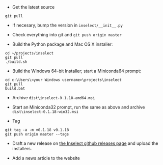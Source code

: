 * Get the latest source

```
git pull
```

* If necesary, bump the version in `inselect/__init__.py`

* Check everything into git and `git push origin master`
* Build the Python package and Mac OS X installer:

```
cd ~/projects/inselect
git pull
./build.sh
```

* Build the Windows 64-bit Installer; start a Miniconda64 prompt:

```
cd c:\Users\<your Windows username>\projects\inselect
git pull
build.bat
```

* Archive `dist\inselect-0.1.18-amd64.msi`

* Start an Miniconda32 prompt, run the same as above and archive
  `dist\inselect-0.1.18-win32.msi`

* Tag

```
git tag -a -m v0.1.18 v0.1.18
git push origin master --tags
```

* Draft a new release on
  [the Inselect github releases page](https://github.com/NaturalHistoryMuseum/inselect/releases)
  and upload the installers.

* Add a news article to the website
